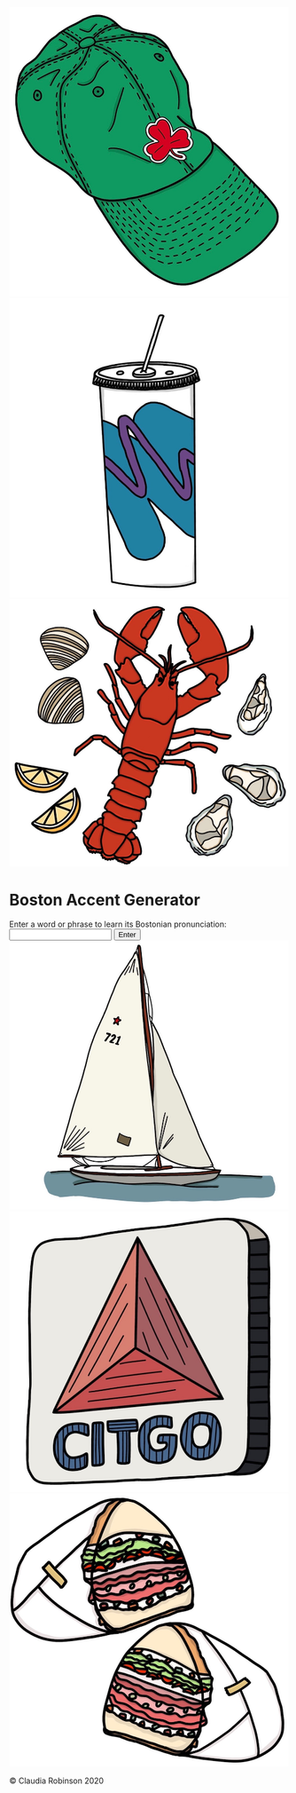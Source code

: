 <!DOCTYPE html>
<html>
  <head>
    <title>Boston Accent Generator</title>
    <link rel="stylesheet" href="style.css" />
    <link
      href="https://fonts.googleapis.com/css2?family=Oswald&family=Pacifico&display=swap"
      rel="stylesheet"
    />
    <link
      href="https://fonts.googleapis.com/css2?family=Inconsolata:wght@200;300;400;500;600;700;800;900&display=swap"
      rel="stylesheet"
    />
  </head>
  <body>
    <div class="all-content">
      <div class="main-content">
        <div class="image-area">
          <img src="images/hat.jpeg" class="image" />
          <img src="images/frappe.jpeg" class="image" />
          <img src="images/lobstah.jpeg" class="image" />
        </div>
        <h1 class="title">Boston Accent Generator</h1>
        <div id="input-area">
          <label for="input" id="question" class="section"
            >Enter a word or phrase to learn its Bostonian pronunciation:</label
          >
          <br />
          <input type="text" id="user-input" class="section" required />
          <button id="button" class="button" onclick="bostonify()">
            Enter
          </button>
        </div>
        <div id="output-area" class="section"></div>
        <div class="image-area">
          <img src="images/boat.jpeg" class="image" />
          <img src="images/sign.jpeg" class="image" />
          <img src="images/grindah.jpeg" class="image" />
        </div>
      </div>
      <footer>
        <p class="footer-text">© Claudia Robinson 2020</p>
      </footer>
    </div>
    <script src="app.js"></script>
  </body>
</html>
